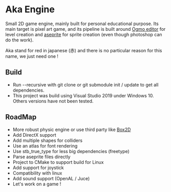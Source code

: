 # Aka Engine

Small 2D game engine, mainly built for personal educational purpose. Its main target is pixel art game, and its pipeline is built around [Ogmo editor](https://ogmo-editor-3.github.io/) for level creation and [aseprite](https://www.aseprite.org/) for sprite creation (even though photoshop can do the work).

Aka stand for red in japanese (赤) and there is no particular reason for this name, we just need one !

## Build
-   Run --recursive with git clone or git submodule init / update to get all dependencies.
-   This project was build using Visual Studio 2019 under Windows 10. Others versions have not been tested.

## RoadMap
-   More robust physic engine or use third party like [Box2D](https://box2d.org/)
-   Add DirectX support
-   Add multiple shapes for colliders
-   Use an atlas for font rendering
-   Use stb_true_type for less big dependencies (freetype)
-   Parse aseprite files directly
-   Project to CMake to support build for Linux
-   Add support for joystick
-   Compatibility with linux
-   Add sound support (OpenAL / Juce)
-   Let's work on a game !
